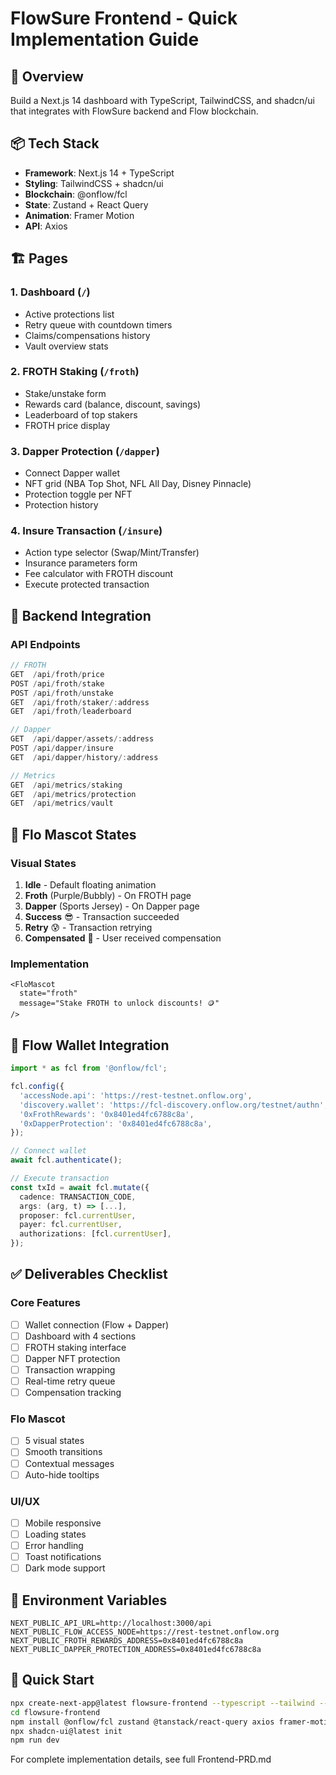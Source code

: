 # FlowSure Frontend - Quick Implementation Guide

## 🎯 Overview
Build a Next.js 14 dashboard with TypeScript, TailwindCSS, and shadcn/ui that integrates with FlowSure backend and Flow blockchain.

## 📦 Tech Stack
- **Framework**: Next.js 14 + TypeScript
- **Styling**: TailwindCSS + shadcn/ui
- **Blockchain**: @onflow/fcl
- **State**: Zustand + React Query
- **Animation**: Framer Motion
- **API**: Axios

## 🏗️ Pages

### 1. Dashboard (`/`)
- Active protections list
- Retry queue with countdown timers
- Claims/compensations history
- Vault overview stats

### 2. FROTH Staking (`/froth`)
- Stake/unstake form
- Rewards card (balance, discount, savings)
- Leaderboard of top stakers
- FROTH price display

### 3. Dapper Protection (`/dapper`)
- Connect Dapper wallet
- NFT grid (NBA Top Shot, NFL All Day, Disney Pinnacle)
- Protection toggle per NFT
- Protection history

### 4. Insure Transaction (`/insure`)
- Action type selector (Swap/Mint/Transfer)
- Insurance parameters form
- Fee calculator with FROTH discount
- Execute protected transaction

## 🔌 Backend Integration

### API Endpoints
```typescript
// FROTH
GET  /api/froth/price
POST /api/froth/stake
POST /api/froth/unstake
GET  /api/froth/staker/:address
GET  /api/froth/leaderboard

// Dapper
GET  /api/dapper/assets/:address
POST /api/dapper/insure
GET  /api/dapper/history/:address

// Metrics
GET  /api/metrics/staking
GET  /api/metrics/protection
GET  /api/metrics/vault
```

## 🧠 Flo Mascot States

### Visual States
1. **Idle** - Default floating animation
2. **Froth** (Purple/Bubbly) - On FROTH page
3. **Dapper** (Sports Jersey) - On Dapper page
4. **Success** 😎 - Transaction succeeded
5. **Retry** 😰 - Transaction retrying
6. **Compensated** 🥳 - User received compensation

### Implementation
```tsx
<FloMascot 
  state="froth" 
  message="Stake FROTH to unlock discounts! 🪙"
/>
```

## 🔐 Flow Wallet Integration

```typescript
import * as fcl from '@onflow/fcl';

fcl.config({
  'accessNode.api': 'https://rest-testnet.onflow.org',
  'discovery.wallet': 'https://fcl-discovery.onflow.org/testnet/authn',
  '0xFrothRewards': '0x8401ed4fc6788c8a',
  '0xDapperProtection': '0x8401ed4fc6788c8a',
});

// Connect wallet
await fcl.authenticate();

// Execute transaction
const txId = await fcl.mutate({
  cadence: TRANSACTION_CODE,
  args: (arg, t) => [...],
  proposer: fcl.currentUser,
  payer: fcl.currentUser,
  authorizations: [fcl.currentUser],
});
```

## ✅ Deliverables Checklist

### Core Features
- [ ] Wallet connection (Flow + Dapper)
- [ ] Dashboard with 4 sections
- [ ] FROTH staking interface
- [ ] Dapper NFT protection
- [ ] Transaction wrapping
- [ ] Real-time retry queue
- [ ] Compensation tracking

### Flo Mascot
- [ ] 5 visual states
- [ ] Smooth transitions
- [ ] Contextual messages
- [ ] Auto-hide tooltips

### UI/UX
- [ ] Mobile responsive
- [ ] Loading states
- [ ] Error handling
- [ ] Toast notifications
- [ ] Dark mode support

## 📝 Environment Variables

```env
NEXT_PUBLIC_API_URL=http://localhost:3000/api
NEXT_PUBLIC_FLOW_ACCESS_NODE=https://rest-testnet.onflow.org
NEXT_PUBLIC_FROTH_REWARDS_ADDRESS=0x8401ed4fc6788c8a
NEXT_PUBLIC_DAPPER_PROTECTION_ADDRESS=0x8401ed4fc6788c8a
```

## 🚀 Quick Start

```bash
npx create-next-app@latest flowsure-frontend --typescript --tailwind --app
cd flowsure-frontend
npm install @onflow/fcl zustand @tanstack/react-query axios framer-motion
npx shadcn-ui@latest init
npm run dev
```

For complete implementation details, see full Frontend-PRD.md
